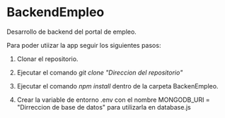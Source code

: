 # BackendEmpleo
Desarrollo de backend del portal de empleo.


Para poder utiizar la app seguir los siguientes pasos:

1. Clonar el repositorio.

2. Ejecutar el comando *git clone "Direccion del repositorio"*  

3. Ejecutar el comando *npm install* dentro de la carpeta BackenEmpleo.

4. Crear la variable de entorno .env con el nombre MONGODB_URI = "Dirreccion de base de datos" para utilizarla en database.js
